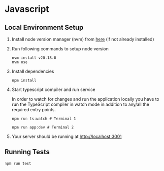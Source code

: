 # Javascript

<!-- Before you get started, make sure you have node installed and configured correctly.

To build, open your terminal and navigate to the `javascript` directory in this project and run `npm install`.

To start your server, run `node index.js`. Open up your favorite browser and navigate to http://localhost:3001/ and you should see "Hello World!".

To run tests for the project, run `npm test`.

To lint the project, run `npm run lint`.

Now follow the steps outlined in [The Problem](https://github.com/hinge-health/interviews-services#the-problem) -->

## Local Environment Setup

1.  Install node version manager (nvm) from [here](https://github.com/nvm-sh/nvm#install--update-script) (if not already installed)
2.  Run following commands to setup node version

        nvm install v20.18.0
        nvm use

3.  Install dependencies

        npm install

4.  Start typescript compiler and run service

    In order to watch for changes and run the application locally you have to run the TypeScript compiler in watch mode in addition to any/all the required entry points.

        npm run ts:watch # Terminal 1

        npm run app:dev # Terminal 2

5.  Your server should be running at [http://localhost:3001](http://localhost:3001)

## Running Tests

    npm run test
